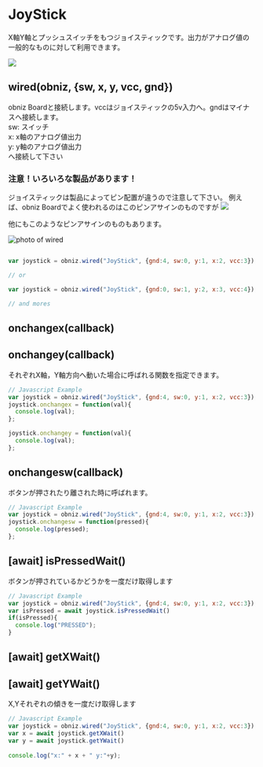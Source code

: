 # JoyStick
X軸Y軸とプッシュスイッチをもつジョイスティックです。出力がアナログ値の一般的なものに対して利用できます。

![](image.jpg)

## wired(obniz, {sw, x, y, vcc, gnd})
obniz Boardと接続します。vccはジョイスティックの5v入力へ。gndはマイナスへ接続します。  
sw: スイッチ  
x: x軸のアナログ値出力  
y: y軸のアナログ値出力  
へ接続して下さい

### 注意！いろいろな製品があります！
ジョイスティックは製品によってピン配置が違うので注意して下さい。
例えば、obniz Boardでよく使われるのはこのピンアサインのものですが
![](joystick_pins.jpg)

他にもこのようなピンアサインのものもあります。

![photo of wired](wired.png)


```Javascript

var joystick = obniz.wired("JoyStick", {gnd:4, sw:0, y:1, x:2, vcc:3});

// or

var joystick = obniz.wired("JoyStick", {gnd:0, sw:1, y:2, x:3, vcc:4});

// and mores
```
## onchangex(callback)
## onchangey(callback)
それぞれX軸，Y軸方向へ動いた場合に呼ばれる関数を指定できます。
```Javascript
// Javascript Example
var joystick = obniz.wired("JoyStick", {gnd:4, sw:0, y:1, x:2, vcc:3});
joystick.onchangex = function(val){
  console.log(val);
};

joystick.onchangey = function(val){
  console.log(val);
};
```

## onchangesw(callback)
ボタンが押されたり離された時に呼ばれます。
```Javascript
// Javascript Example
var joystick = obniz.wired("JoyStick", {gnd:4, sw:0, y:1, x:2, vcc:3});
joystick.onchangesw = function(pressed){
  console.log(pressed);
};
```


## [await] isPressedWait()
ボタンが押されているかどうかを一度だけ取得します

```Javascript
// Javascript Example
var joystick = obniz.wired("JoyStick", {gnd:4, sw:0, y:1, x:2, vcc:3});
var isPressed = await joystick.isPressedWait()
if(isPressed){
  console.log("PRESSED");
}

```


## [await] getXWait()
## [await] getYWait()

X,Yそれぞれの傾きを一度だけ取得します

```Javascript
// Javascript Example
var joystick = obniz.wired("JoyStick", {gnd:4, sw:0, y:1, x:2, vcc:3});
var x = await joystick.getXWait()
var y = await joystick.getYWait()
 
console.log("x:" + x + " y:"+y);

```